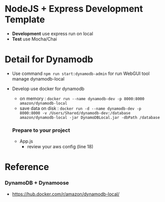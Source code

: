 # NodeJS + Express Development Template

- **Development** use express run on local
- **Test** use Mocha/Chai


# Detail for Dynamodb
- Use command `npm run start:dynamodb-admin` for run WebGUI tool manage dynamodb-local
- Develop use docker for dynamodb
    - on memory :
    `docker run --name dynamodb-dev -p 8000:8000 amazon/dynamodb-local`
    - save data on disk :
    `docker run -d --name dynamodb-dev -p 8000:8000 -v /Users/Shared/dynamodb-dev:/database amazon/dynamodb-local -jar DynamoDBLocal.jar -dbPath /database`

    ### Prepare to your project
    - App.js
        - review your aws config (line 18)

# Reference

### DynamoDB + Dynamoose
- https://hub.docker.com/r/amazon/dynamodb-local/
